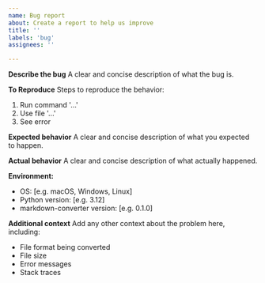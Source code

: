 ```yaml
---
name: Bug report
about: Create a report to help us improve
title: ''
labels: 'bug'
assignees: ''

---
```


**Describe the bug**
A clear and concise description of what the bug is.

**To Reproduce**
Steps to reproduce the behavior:
1. Run command '...'
2. Use file '...'
3. See error

**Expected behavior**
A clear and concise description of what you expected to happen.

**Actual behavior**
A clear and concise description of what actually happened.

**Environment:**
 - OS: [e.g. macOS, Windows, Linux]
 - Python version: [e.g. 3.12]
 - markdown-converter version: [e.g. 0.1.0]

**Additional context**
Add any other context about the problem here, including:
- File format being converted
- File size
- Error messages
- Stack traces
